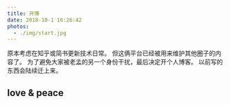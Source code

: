 ```yaml
---
title: 开博
date: 2018-10-1 16:26:42
photos:
  - ./img/start.jpg
---
```


原本考虑在知乎或简书更新技术日常。
但这俩平台已经被用来维护其他圈子的内容了。
为了避免大家被老孟的另一个身份干扰，最后决定开个人博客。
以前写的东西会陆续迁上来。
## love & peace